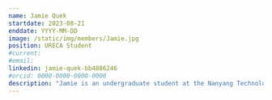```yaml
---
name: Jamie Quek
startdate: 2023-08-21
enddate: YYYY-MM-DD
image: /static/img/members/Jamie.jpg
position: URECA Student
#current:
#email: 
linkedin: jamie-quek-bb4886246
#orcid: 0000-0000-0000-0000
description: "Jamie is an undergraduate student at the Nanyang Technological University, where she is pursuing a degree in Biological Science, along with a second major in Medicinal Chemistry & Pharmacology. Jamie’s interest in Biological Science is fuelled by her passion to exploring ways to improving human health and well-being. She also envisions a future in research, where she can contribute to society. Beyond the classrooms and labs, she enjoys reading, travelling, and participating in sports activities." 
---
```

